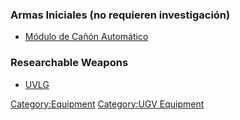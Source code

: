 ### Armas Iniciales (no requieren investigación)

- [Módulo de Cañón
  Automático](Equipo_VTNT/Armas/Módulo_de_Cañón_Automático "wikilink")

### Researchable Weapons

- [UVLG](Equipo_VTNT/Armas/UVLG "wikilink")

[Category:Equipment](Category:Equipment "wikilink") [Category:UGV
Equipment](Category:UGV_Equipment "wikilink")